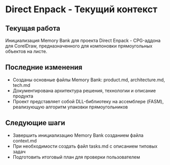 # Direct Enpack - Текущий контекст

## Текущая работа
Инициализация Memory Bank для проекта Direct Enpack - CPG-аддона для CorelDraw, предназначенного для компоновки прямоугольных объектов на листе.

## Последние изменения
- Созданы основные файлы Memory Bank: product.md, architecture.md, tech.md
- Документирована архитектура решения, технологии и описание продукта
- Проект представляет собой DLL-библиотеку на ассемблере (FASM), реализующую алгоритм упаковки прямоугольников

## Следующие шаги
- Завершить инициализацию Memory Bank созданием файла context.md
- При необходимости создать файл tasks.md с описанием типовых задач
- Подготовить итоговый план для проверки пользователем